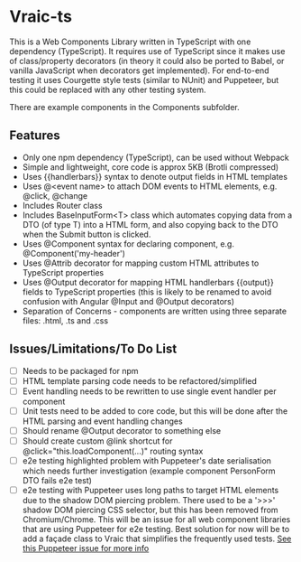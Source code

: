 # Vraic-ts
This is a Web Components Library written in TypeScript with one dependency (TypeScript). It requires use of TypeScript since it makes use of class/property decorators (in theory it could also be ported to Babel, or vanilla JavaScript when decorators get implemented). For end-to-end testing it uses Courgette style tests (similar to NUnit) and Puppeteer, but this could be replaced with any other testing system.

There are example components in the Components subfolder.

## Features
* Only one npm dependency (TypeScript), can be used without Webpack
* Simple and lightweight, core code is approx 5KB (Brotli compressed)
* Uses {{handlerbars}} syntax to denote output fields in HTML templates
* Uses @\<event name> to attach DOM events to HTML elements, e.g. @click, @change
* Includes Router class
* Includes BaseInputForm\<T> class which automates copying data from a DTO (of type T) into a HTML form, and also copying back to the DTO when the Submit button is clicked.
* Uses @Component syntax for declaring component, e.g. @Component('my-header')
* Uses @Attrib decorator for mapping custom HTML attributes to TypeScript properties
* Uses @Output decorator for mapping HTML handlerbars {{output}} fields to TypeScript properties (this is likely to be renamed to avoid confusion with Angular @Input and @Output decorators)
* Separation of Concerns - components are written using three separate files: .html, .ts and .css

## Issues/Limitations/To Do List
- [ ] Needs to be packaged for npm
- [ ] HTML template parsing code needs to be refactored/simplified
- [ ] Event handling needs to be rewritten to use single event handler per component
- [ ] Unit tests need to be added to core code, but this will be done after the HTML parsing and event handling changes
- [ ] Should rename @Output decorator to something else
- [ ] Should create custom @link shortcut for @click="this.loadComponent(...)" routing syntax
- [ ] e2e testing highlighted problem with Puppeteer's date serialisation which needs further investigation (example component PersonForm DTO fails e2e test)
- [ ] e2e testing with Puppeteer uses long paths to target HTML elements due to the shadow DOM piercing problem. There used to be a '>>>' shadow DOM piercing CSS selector, but this has been removed from Chromium/Chrome. This will be an issue for all web component libraries that are using Puppeteer for e2e testing. Best solution for now will be to add a façade class to Vraic that simplifies the frequently used tests. [See this Puppeteer issue for more info](https://github.com/GoogleChrome/puppeteer/issues/858)
